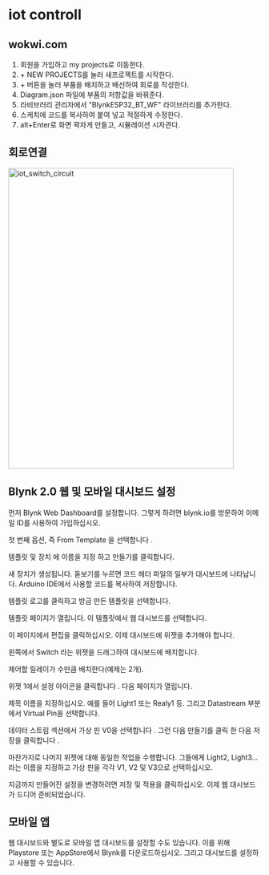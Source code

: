 # iot controll

## wokwi.com 
1. 회원을 가입하고 my projects로 이동한다.  
2. \+ NEW PROJECTS를 눌러 새프로젝트를 시작한다.  
3. \+ 버튼을 눌러 부품을 배치하고 배선하여 회로를 작성한다.  
4. Diagram.json 파일에 부품의 저항값을 바꿔준다.  
5. 라비브러리 관리자에서 "BlynkESP32_BT_WF" 라이브러리를 추가한다.  
6. 스케치에 코드를 복사하여 붙여 넣고 적절하게 수정한다.  
7. alt+Enter로 화면 꽉차게 만들고, 시뮬레이션 시자관다.

## 회로연결

<img src="[/path/to/img.jpg](https://github.com/copaland/ESP32_PROJECTS/blob/main/iot_switch/iot_circuit1.png)" width="450px" height="600px" title="iot회로도" alt="iot_switch_circuit"></img><br/>


## Blynk 2.0 웹 및 모바일 대시보드 설정
먼저 Blynk Web Dashboard를 설정합니다. 
그렇게 하려면 blynk.io를 방문하여 이메일 ID를 사용하여 가입하십시오.

첫 번째 옵션, 즉 From Template 을 선택합니다 .

템플릿 및 장치 에 이름을 지정 하고 만들기를 클릭합니다.

새 장치가 생성됩니다. 
돋보기를 누르면 코드 헤더 파일의 일부가 대시보드에 나타납니다. Arduino IDE에서 사용할 코드를 복사하여 저장합니다.

템플릿 로고를 클릭하고 방금 만든 템플릿을 선택합니다.

템플릿 페이지가 열립니다. 이 템플릿에서 웹 대시보드를 선택합니다.

이 페이지에서 편집을 클릭하십시오. 이제 대시보드에 위젯을 추가해야 합니다.

왼쪽에서 Switch 라는 위젯을 드래그하여 대시보드에 배치합니다.

제어할 릴레이가 수만큼 배치한다(예제는 2개).

위젯 1에서 설정 아이콘을 클릭합니다 . 다음 페이지가 열립니다. 

제목 이름을 지정하십시오. 예를 들어 Light1 또는 Realy1 등. 
그리고 Datastream 부분에서 Virtual Pin을 선택합니다.

데이터 스트림 섹션에서 가상 핀 V0을 선택합니다 . 그런 다음 만들기를 클릭 한 다음 저장을 클릭합니다 .

마찬가지로 나머지 위젯에 대해 동일한 작업을 수행합니다. 
그들에게 Light2, Light3... 라는 이름을 지정하고 가상 핀을 각각 V1, V2 및 V3으로 선택하십시오. 

지금까지 만들어진 설정을 변경하려면 저장 및 적용을 클릭하십시오. 이제 웹 대시보드가 드디어 준비되었습니다.

## 모바일 앱
웹 대시보드와 별도로 모바일 앱 대시보드를 설정할 수도 있습니다. 
이를 위해 Playstore 또는 AppStore에서 Blynk를 다운로드하십시오. 
그리고 대시보드를 설정하고 사용할 수 있습니다. 

